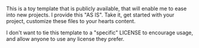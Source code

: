 This is a toy template that is publicly available, that will enable me to ease into new projects.
I provide this "AS IS". Take it, get started with your project, customize these files to your hearts content.

I don't want to tie this template to a "specific" LICENSE to encourage usage, and allow anyone to use any license they prefer.
